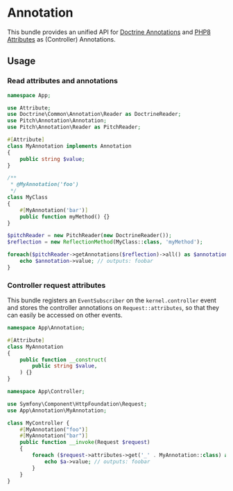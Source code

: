 # Annotation

This bundle provides an unified API for [Doctrine Annotations](https://www.doctrine-project.org/projects/annotations.html) and [PHP8 Attributes](https://www.php.net/manual/de/language.attributes.overview.php) as (Controller) Annotations.

## Usage

### Read attributes and annotations

```php
namespace App;

use Attribute;
use Doctrine\Common\Annotation\Reader as DoctrineReader;
use Pitch\Annotation\Annotation;
use Pitch\Annotation\Reader as PitchReader;

#[Attribute]
class MyAnnotation implements Annotation
{
    public string $value;
}

/**
 * @MyAnnotation('foo')
 */
class MyClass
{
    #[MyAnnotation('bar')]
    public function myMethod() {}
}

$pitchReader = new PitchReader(new DoctrineReader());
$reflection = new ReflectionMethod(MyClass::class, 'myMethod');

foreach($pitchReader->getAnnotations($reflection)->all() as $annotation) {
    echo $annotation->value; // outputs: foobar
}
```

### Controller request attributes

This bundle registers an `EventSubscriber` on the `kernel.controller` event
and stores the controller annotations on `Request::attributes`,
so that they can easily be accessed on other events.

```php
namespace App\Annotation;

#[Attribute]
class MyAnnotation
{
    public function __construct(
        public string $value,
    ) {}
}
```

```php
namespace App\Controller;

use Symfony\Component\HttpFoundation\Request;
use App\Annotation\MyAnnotation;

class MyController {
    #[MyAnnotation("foo")]
    #[MyAnnotation("bar")]
    public function __invoke(Request $request)
    {
        foreach ($request->attributes->get('_' . MyAnnotation::class) as $a) {
            echo $a->value; // outputs: foobar
        }
    }
}
```
